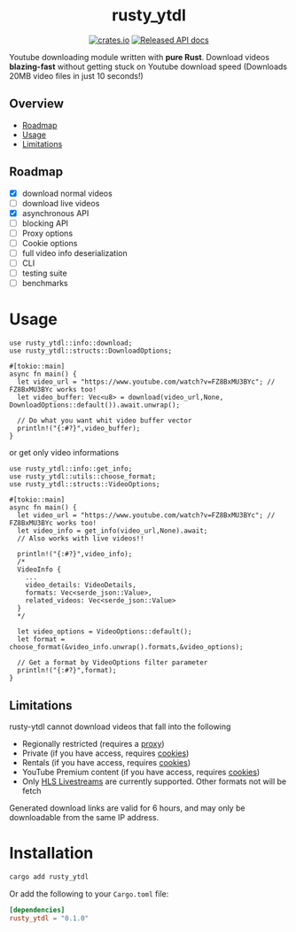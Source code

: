 # <div align="center">rusty_ytdl</div>

<div align="center">

[![crates.io](https://img.shields.io/crates/v/rusty_ytdl.svg?style=for-the-badge)](https://crates.io/crates/rusty_ytdl)
[![Released API docs](https://img.shields.io/badge/docs.rs-rusty__ytdl-C36241?style=for-the-badge)](https://docs.rs/rusty_ytdl)

</div>

Youtube downloading module written with **pure Rust**.
Download videos **blazing-fast** without getting stuck on Youtube download speed (Downloads 20MB video files in just 10 seconds!)

## Overview

- [Roadmap](#roadmap)
- [Usage](#usage)
- [Limitations](#limitations)

## Roadmap

- [x] download normal videos
- [ ] download live videos
- [x] asynchronous API
- [ ] blocking API
- [ ] Proxy options
- [ ] Cookie options
- [ ] full video info deserialization
- [ ] CLI
- [ ] testing suite
- [ ] benchmarks

# Usage

```rust,ignore
use rusty_ytdl::info::download;
use rusty_ytdl::structs::DownloadOptions;

#[tokio::main]
async fn main() {
  let video_url = "https://www.youtube.com/watch?v=FZ8BxMU3BYc"; // FZ8BxMU3BYc works too!
  let video_buffer: Vec<u8> = download(video_url,None, DownloadOptions::default()).await.unwrap();

  // Do what you want whit video buffer vector
  println!("{:#?}",video_buffer);
}
```

or get only video informations

```rust,ignore
use rusty_ytdl::info::get_info;
use rusty_ytdl::utils::choose_format;
use rusty_ytdl::structs::VideoOptions;

#[tokio::main]
async fn main() {
  let video_url = "https://www.youtube.com/watch?v=FZ8BxMU3BYc"; // FZ8BxMU3BYc works too!
  let video_info = get_info(video_url,None).await;
  // Also works with live videos!!

  println!("{:#?}",video_info);
  /*
  VideoInfo {
    ...
    video_details: VideoDetails,
    formats: Vec<serde_json::Value>,
    related_videos: Vec<serde_json::Value>
  }
  */

  let video_options = VideoOptions::default();
  let format = choose_format(&video_info.unwrap().formats,&video_options);

  // Get a format by VideoOptions filter parameter
  println!("{:#?}",format);
}
```

## Limitations

rusty-ytdl cannot download videos that fall into the following

- Regionally restricted (requires a [proxy](example/proxy.js))
- Private (if you have access, requires [cookies](example/cookies.js))
- Rentals (if you have access, requires [cookies](example/cookies.js))
- YouTube Premium content (if you have access, requires [cookies](example/cookies.js))
- Only [HLS Livestreams](https://en.wikipedia.org/wiki/HTTP_Live_Streaming) are currently supported. Other formats not will be fetch

Generated download links are valid for 6 hours, and may only be downloadable from the same IP address.

# Installation

```bash
cargo add rusty_ytdl
```

Or add the following to your `Cargo.toml` file:

```toml
[dependencies]
rusty_ytdl = "0.1.0"
```
